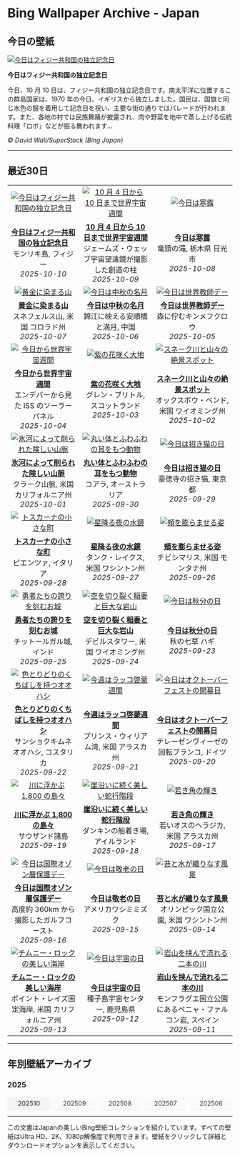 # Bing Wallpaper Archive - Japan

## 今日の壁紙

[![今日はフィジー共和国の独立記念日](https://www.bing.com/th?id=OHR.MonurikiFiji_JA-JP7889877935_UHD.jpg&pid=hp&w=2560)](https://bing.codexun.com/jp/detail/20251010)

**今日はフィジー共和国の独立記念日**

今日、10 月 10 日は、フィジー共和国の独立記念日です。南太平洋に位置するこの群島国家は、1970 年の今日、イギリスから独立しました。国民は、国旗と同じ水色の服を着用して記念日を祝い、主要な街の通りではパレードが行われます。また、各地の村では民族舞踊が披露され、肉や野菜を地中で蒸し上げる伝統料理「ロボ」などが振る舞われます…

*© David Wall/SuperStock (Bing Japan)*

---

## 最近30日

| | | |
|:---:|:---:|:---:|
| [![今日はフィジー共和国の独立記念日](https://www.bing.com/th?id=OHR.MonurikiFiji_JA-JP7889877935_UHD.jpg&pid=hp&w=2560)](https://bing.codexun.com/jp/detail/20251010) | [![10 月 4 日から 10 日まで世界宇宙週間](https://www.bing.com/th?id=OHR.WebbPillars_JA-JP7847589500_UHD.jpg&pid=hp&w=2560)](https://bing.codexun.com/jp/detail/20251009) | [![今日は寒露](https://www.bing.com/th?id=OHR.Ryuzufalls2025_JA-JP6418303608_UHD.jpg&pid=hp&w=2560)](https://bing.codexun.com/jp/detail/20251008) | 
| **[今日はフィジー共和国の独立記念日](https://bing.codexun.com/jp/detail/20251010)**<br>モンリキ島, フィジー<br>*2025-10-10* | **[10 月 4 日から 10 日まで世界宇宙週間](https://bing.codexun.com/jp/detail/20251009)**<br>ジェームズ・ウェッブ宇宙望遠鏡が撮影した創造の柱<br>*2025-10-09* | **[今日は寒露](https://bing.codexun.com/jp/detail/20251008)**<br>竜頭の滝, 栃木県 日光市<br>*2025-10-08* | 
| [![黄金に染まる山](https://www.bing.com/th?id=OHR.RidgwayAspens_JA-JP7797192109_UHD.jpg&pid=hp&w=2560)](https://bing.codexun.com/jp/detail/20251007) | [![今日は中秋の名月](https://www.bing.com/th?id=OHR.AnshunBridge_JA-JP7739273331_UHD.jpg&pid=hp&w=2560)](https://bing.codexun.com/jp/detail/20251006) | [![今日は世界教師デー](https://www.bing.com/th?id=OHR.TeacherOwl_JA-JP7686022274_UHD.jpg&pid=hp&w=2560)](https://bing.codexun.com/jp/detail/20251005) | 
| **[黄金に染まる山](https://bing.codexun.com/jp/detail/20251007)**<br>スネフェルス山, 米国 コロラド州<br>*2025-10-07* | **[今日は中秋の名月](https://bing.codexun.com/jp/detail/20251006)**<br>錦江に映える安順橋と満月, 中国<br>*2025-10-06* | **[今日は世界教師デー](https://bing.codexun.com/jp/detail/20251005)**<br>森に佇むキンメフクロウ<br>*2025-10-05* | 
| [![今日から世界宇宙週間](https://www.bing.com/th?id=OHR.DragonEndeavour_JA-JP7626531843_UHD.jpg&pid=hp&w=2560)](https://bing.codexun.com/jp/detail/20251004) | [![紫の花咲く大地](https://www.bing.com/th?id=OHR.SkyeHeather_JA-JP7561347402_UHD.jpg&pid=hp&w=2560)](https://bing.codexun.com/jp/detail/20251003) | [![スネーク川と山々の絶景スポット](https://www.bing.com/th?id=OHR.OxbowBend_JA-JP6534968552_UHD.jpg&pid=hp&w=2560)](https://bing.codexun.com/jp/detail/20251002) | 
| **[今日から世界宇宙週間](https://bing.codexun.com/jp/detail/20251004)**<br>エンデバーから見た ISS のソーラーパネル<br>*2025-10-04* | **[紫の花咲く大地](https://bing.codexun.com/jp/detail/20251003)**<br>グレン・ブリトル, スコットランド<br>*2025-10-03* | **[スネーク川と山々の絶景スポット](https://bing.codexun.com/jp/detail/20251002)**<br>オックスボウ・ベンド, 米国 ワイオミング州<br>*2025-10-02* | 
| [![氷河によって削られた険しい山脈](https://www.bing.com/th?id=OHR.YosemiteClark_JA-JP6457719277_UHD.jpg&pid=hp&w=2560)](https://bing.codexun.com/jp/detail/20251001) | [![丸い体とふわふわの耳をもつ動物](https://www.bing.com/th?id=OHR.EucalyptusKoala_JA-JP6385601679_UHD.jpg&pid=hp&w=2560)](https://bing.codexun.com/jp/detail/20250930) | [![今日は招き猫の日](https://www.bing.com/th?id=OHR.ManekiNeko_JA-JP6063646197_UHD.jpg&pid=hp&w=2560)](https://bing.codexun.com/jp/detail/20250929) | 
| **[氷河によって削られた険しい山脈](https://bing.codexun.com/jp/detail/20251001)**<br>クラーク山脈, 米国 カリフォルニア州<br>*2025-10-01* | **[丸い体とふわふわの耳をもつ動物](https://bing.codexun.com/jp/detail/20250930)**<br>コアラ, オーストラリア<br>*2025-09-30* | **[今日は招き猫の日](https://bing.codexun.com/jp/detail/20250929)**<br>豪徳寺の招き猫, 東京都<br>*2025-09-29* | 
| [![トスカーナの小さな町](https://www.bing.com/th?id=OHR.PienzaItaly_JA-JP1964382138_UHD.jpg&pid=hp&w=2560)](https://bing.codexun.com/jp/detail/20250928) | [![星降る夜の水鏡](https://www.bing.com/th?id=OHR.TankLakes_JA-JP1667519475_UHD.jpg&pid=hp&w=2560)](https://bing.codexun.com/jp/detail/20250927) | [![頬を膨らませる姿](https://www.bing.com/th?id=OHR.AutumnChipmunk_JA-JP1455684810_UHD.jpg&pid=hp&w=2560)](https://bing.codexun.com/jp/detail/20250926) | 
| **[トスカーナの小さな町](https://bing.codexun.com/jp/detail/20250928)**<br>ピエンツァ, イタリア<br>*2025-09-28* | **[星降る夜の水鏡](https://bing.codexun.com/jp/detail/20250927)**<br>タンク・レイクス, 米国 ワシントン州<br>*2025-09-27* | **[頬を膨らませる姿](https://bing.codexun.com/jp/detail/20250926)**<br>チビシマリス, 米国 モンタナ州<br>*2025-09-26* | 
| [![勇者たちの誇りを刻むお城](https://www.bing.com/th?id=OHR.FortChittorgarh_JA-JP1975287268_UHD.jpg&pid=hp&w=2560)](https://bing.codexun.com/jp/detail/20250925) | [![空を切り裂く稲妻と巨大な岩山](https://www.bing.com/th?id=OHR.BearLodge_JA-JP0426816004_UHD.jpg&pid=hp&w=2560)](https://bing.codexun.com/jp/detail/20250924) | [![今日は秋分の日](https://www.bing.com/th?id=OHR.AutumnEquinox2025_JA-JP9152081751_UHD.jpg&pid=hp&w=2560)](https://bing.codexun.com/jp/detail/20250923) | 
| **[勇者たちの誇りを刻むお城](https://bing.codexun.com/jp/detail/20250925)**<br>チットールガル城, インド<br>*2025-09-25* | **[空を切り裂く稲妻と巨大な岩山](https://bing.codexun.com/jp/detail/20250924)**<br>デビルスタワー, 米国 ワイオミング州<br>*2025-09-24* | **[今日は秋分の日](https://bing.codexun.com/jp/detail/20250923)**<br>秋の七草 ハギ<br>*2025-09-23* | 
| [![色とりどりのくちばしを持つオオハシ](https://www.bing.com/th?id=OHR.ToucanForest_JA-JP8804759807_UHD.jpg&pid=hp&w=2560)](https://bing.codexun.com/jp/detail/20250922) | [![今週はラッコ啓蒙週間](https://www.bing.com/th?id=OHR.IceOtters_JA-JP8317371641_UHD.jpg&pid=hp&w=2560)](https://bing.codexun.com/jp/detail/20250921) | [![今日はオクトーバーフェストの開幕日](https://www.bing.com/th?id=OHR.OktoberfestSwing_JA-JP7932270954_UHD.jpg&pid=hp&w=2560)](https://bing.codexun.com/jp/detail/20250920) | 
| **[色とりどりのくちばしを持つオオハシ](https://bing.codexun.com/jp/detail/20250922)**<br>サンショクキムネオオハシ, コスタリカ<br>*2025-09-22* | **[今週はラッコ啓蒙週間](https://bing.codexun.com/jp/detail/20250921)**<br>プリンス・ウィリアム湾, 米国 アラスカ州<br>*2025-09-21* | **[今日はオクトーバーフェストの開幕日](https://bing.codexun.com/jp/detail/20250920)**<br>テレーゼンヴィーゼの回転ブランコ, ドイツ<br>*2025-09-20* | 
| [![川に浮かぶ 1,800 の島々](https://www.bing.com/th?id=OHR.ThousandIslands_JA-JP7633482914_UHD.jpg&pid=hp&w=2560)](https://bing.codexun.com/jp/detail/20250919) | [![崖沿いに続く美しい蛇行階段](https://www.bing.com/th?id=OHR.DunquinIreland_JA-JP7345541610_UHD.jpg&pid=hp&w=2560)](https://bing.codexun.com/jp/detail/20250918) | [![若き角の輝き](https://www.bing.com/th?id=OHR.YoungMoose_JA-JP2388659996_UHD.jpg&pid=hp&w=2560)](https://bing.codexun.com/jp/detail/20250917) | 
| **[川に浮かぶ 1,800 の島々](https://bing.codexun.com/jp/detail/20250919)**<br>サウザンド諸島<br>*2025-09-19* | **[崖沿いに続く美しい蛇行階段](https://bing.codexun.com/jp/detail/20250918)**<br>ダンキンの船着き場, アイルランド<br>*2025-09-18* | **[若き角の輝き](https://bing.codexun.com/jp/detail/20250917)**<br>若いオスのヘラジカ, 米国 アラスカ州<br>*2025-09-17* | 
| [![今日は国際オゾン層保護デー](https://www.bing.com/th?id=OHR.OzoneEarth_JA-JP1432094253_UHD.jpg&pid=hp&w=2560)](https://bing.codexun.com/jp/detail/20250916) | [![今日は敬老の日](https://www.bing.com/th?id=OHR.AgedDay2025_JA-JP9424136979_UHD.jpg&pid=hp&w=2560)](https://bing.codexun.com/jp/detail/20250915) | [![苔と水が織りなす風景](https://www.bing.com/th?id=OHR.HohWaterfall_JA-JP8707934931_UHD.jpg&pid=hp&w=2560)](https://bing.codexun.com/jp/detail/20250914) | 
| **[今日は国際オゾン層保護デー](https://bing.codexun.com/jp/detail/20250916)**<br>高度約 360km から撮影したガルフコースト<br>*2025-09-16* | **[今日は敬老の日](https://bing.codexun.com/jp/detail/20250915)**<br>アメリカワシミミズク<br>*2025-09-15* | **[苔と水が織りなす風景](https://bing.codexun.com/jp/detail/20250914)**<br>オリンピック国立公園, 米国 ワシントン州<br>*2025-09-14* | 
| [![チムニー・ロックの美しい海岸](https://www.bing.com/th?id=OHR.PointReyesSeashore_JA-JP7685899201_UHD.jpg&pid=hp&w=2560)](https://bing.codexun.com/jp/detail/20250913) | [![今日は宇宙の日](https://www.bing.com/th?id=OHR.SpaceDay2025_JA-JP8112086826_UHD.jpg&pid=hp&w=2560)](https://bing.codexun.com/jp/detail/20250912) | [![岩山を挟んで流れる二本の川](https://www.bing.com/th?id=OHR.ExtremaduraJamon_JA-JP6016561282_UHD.jpg&pid=hp&w=2560)](https://bing.codexun.com/jp/detail/20250911) | 
| **[チムニー・ロックの美しい海岸](https://bing.codexun.com/jp/detail/20250913)**<br>ポイント・レイズ国定海岸, 米国 カリフォルニア州<br>*2025-09-13* | **[今日は宇宙の日](https://bing.codexun.com/jp/detail/20250912)**<br>種子島宇宙センター, 鹿児島県<br>*2025-09-12* | **[岩山を挟んで流れる二本の川](https://bing.codexun.com/jp/detail/20250911)**<br>モンフラグエ国立公園にあるペニャ・ファルコン岩, スペイン<br>*2025-09-11* | 


---

## 年別壁紙アーカイブ

### 2025
<div style="display: grid; grid-template-columns: repeat(auto-fit, minmax(80px, 1fr)); gap: 6px; margin: 12px 0;">
<a href="https://bing.codexun.com/jp/archive/202510" style="padding: 6px 12px; font-size: 14px; border-radius: 6px; box-shadow: 0 1px 2px rgba(0,0,0,0.1); background-color: #f3f4f6; color: #374151; text-decoration: none; text-align: center; transition: background-color 0.2s ease; font-weight: 500;">202510</a>
<a href="https://bing.codexun.com/jp/archive/202509" style="padding: 6px 12px; font-size: 14px; border-radius: 6px; box-shadow: 0 1px 2px rgba(0,0,0,0.1); background-color: #f9fafb; color: #374151; text-decoration: none; text-align: center; transition: background-color 0.2s ease;">202509</a>
<a href="https://bing.codexun.com/jp/archive/202508" style="padding: 6px 12px; font-size: 14px; border-radius: 6px; box-shadow: 0 1px 2px rgba(0,0,0,0.1); background-color: #f9fafb; color: #374151; text-decoration: none; text-align: center; transition: background-color 0.2s ease;">202508</a>
<a href="https://bing.codexun.com/jp/archive/202507" style="padding: 6px 12px; font-size: 14px; border-radius: 6px; box-shadow: 0 1px 2px rgba(0,0,0,0.1); background-color: #f9fafb; color: #374151; text-decoration: none; text-align: center; transition: background-color 0.2s ease;">202507</a>
<a href="https://bing.codexun.com/jp/archive/202506" style="padding: 6px 12px; font-size: 14px; border-radius: 6px; box-shadow: 0 1px 2px rgba(0,0,0,0.1); background-color: #f9fafb; color: #374151; text-decoration: none; text-align: center; transition: background-color 0.2s ease;">202506</a>
</div>



---

この文書はJapanの美しいBing壁紙コレクションを紹介しています。すべての壁紙はUltra HD、2K、1080p解像度で利用できます。壁紙をクリックして詳細とダウンロードオプションを表示してください。
